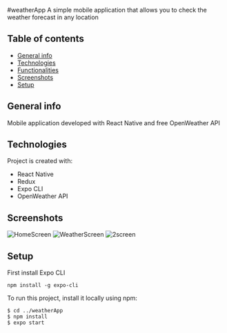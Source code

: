 #weatherApp
A simple mobile application that allows you to check the weather forecast in any location

## Table of contents
* [General info](#general-info)
* [Technologies](#technologies)
* [Functionalities](#functionalities)
* [Screenshots](#screenshots)
* [Setup](#setup)

## General info
Mobile application developed with React Native and free OpenWeather API

## Technologies
Project is created with:
* React Native
* Redux
* Expo CLI
* OpenWeather API

## Screenshots
![HomeScreen](https://user-images.githubusercontent.com/47774969/110146715-2ced6f80-7ddb-11eb-874b-bfed2b666a8f.PNG)
![WeatherScreen](https://user-images.githubusercontent.com/47774969/110146722-2fe86000-7ddb-11eb-947e-ccc0c05a5203.PNG)
![2screen](https://user-images.githubusercontent.com/47774969/110146733-32e35080-7ddb-11eb-9d3c-d86f000e9b6b.PNG)


## Setup

First install Expo CLI
```
npm install -g expo-cli
```
To run this project, install it locally using npm:
```
$ cd ../weatherApp
$ npm install
$ expo start
```


